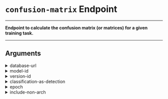 # `confusion-matrix` Endpoint

---

**Endpoint to calculate the confusion matrix (or matrices) for a given training task.**

---

## Arguments

<details style="margin-left:2em">
<summary style="margin-left:-2em">database-url</summary>


_URL of the database (wrapper)_

Argument type: str

Numer of arguments: A single value.

This argument is mandatory and must be given.

This argument has no default value.

There are no additional constraints on this argument.

</details>


<details style="margin-left:2em">
<summary style="margin-left:-2em">model-id</summary>


_ID of the model from which predictions must be fetched_

Argument type: str

Numer of arguments: A single value.

This argument is mandatory and must be given.

This argument has no default value.

There are no additional constraints on this argument.

</details>


<details style="margin-left:2em">
<summary style="margin-left:-2em">version-id</summary>


_ID of the model version from which predictions must be fetched_

Argument type: str

Numer of arguments: A single value.

This argument is mandatory and must be given.

This argument has no default value.

There are no additional constraints on this argument.

</details>


<details style="margin-left:2em">
<summary style="margin-left:-2em">classification-as-detection</summary>


_Evaluate detection performance of a classification model_

Argument type: bool

Numer of arguments: A single value.

This argument is optional

Default value: False.

There are no additional constraints on this argument.

</details>


<details style="margin-left:2em">
<summary style="margin-left:-2em">epoch</summary>


_Epoch to evaluate metrics at. Either an epoch, `last`, `stopping-point`, or `all`_

Argument type: str

Numer of arguments: A single value.

This argument is mandatory and must be given.

This argument has no default value.

There are no additional constraints on this argument.

</details>


<details style="margin-left:2em">
<summary style="margin-left:-2em">include-non-arch</summary>


_Include the non-architectural class as a class in Classification3_

Argument type: bool

Numer of arguments: A single value.

This argument is optional

Default value: False.

There are no additional constraints on this argument.

</details>
